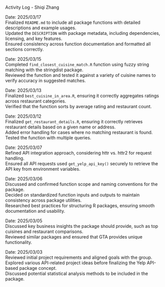 Activity Log - Shiqi Zhang

Date: 2025/03/17  
Finalized `README.md` to include all package functions with detailed descriptions and example usages.  
Updated the `DESCRIPTION` with package metadata, including dependencies, licensing, and key features.  
Ensured consistency across function documentation and formatted all sections correctly.  
  
Date: 2025/03/15  
Completed `find_closest_cuisine_match.R` function using fuzzy string matching with the stringdist package.  
Reviewed the function and tested it against a variety of cuisine names to verify accuracy in suggested matches.  
  
Date: 2025/03/13  
Finalized `best_cuisine_in_area.R`, ensuring it correctly aggregates ratings across restaurant categories.  
Verified that the function sorts by average rating and restaurant count.  
  
Date: 2025/03/12  
Finalized `get_restaurant_details.R`, ensuring it correctly retrieves restaurant details based on a given name or address.  
Added error handling for cases where no matching restaurant is found.  
Tested the function with multiple queries.  
  
Date: 2025/03/07  
Refined API integration approach, considering httr vs. httr2 for request handling.  
Ensured all API requests used `get_yelp_api_key()` securely to retrieve the API key from environment variables.  
  
Date: 2025/03/06  
Discussed and confirmed function scope and naming conventions for the package.  
Decided on standardized function inputs and outputs to maintain consistency across package utilities.  
Researched best practices for structuring R packages, ensuring smooth documentation and usability.  

Date: 2025/03/05  
Discussed key business insights the package should provide, such as top cuisines and restaurant comparisons.  
Reviewed similar packages and ensured that GTA provides unique functionality.  
  
Date: 2025/03/03  
Reviewed initial project requirements and aligned goals with the group.  
Explored various API-related project ideas before finalizing the Yelp API-based package concept.  
Discussed potential statistical analysis methods to be included in the package.  
